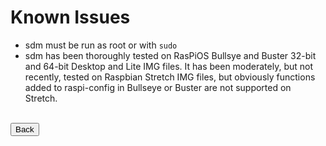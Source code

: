 # Known Issues

* sdm must be run as root or with `sudo`
* sdm has been thoroughly tested on RasPiOS Bullsye and Buster 32-bit and 64-bit Desktop and Lite IMG files. It has been moderately, but not recently, tested on Raspbian Stretch IMG files, but obviously functions added to raspi-config in Bullseye or Buster are not supported on Stretch.

<br>
<form>
<input type="button" value="Back" onclick="history.back()">
</form>
